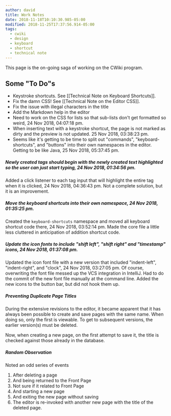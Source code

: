 ```yaml
---
author: david
title: Work Notes
date: 2018-11-18T10:10:30.985-05:00
modified: 2018-11-25T17:37:56.914-05:00
tags:
  - cwiki
  - design
  - keyboard
  - shortcut
  - technical note
---
```


This page is the on-going saga of working on the CWiki program.

## Some "To Do"s ##

- Keystroke shortcuts. See [[Technical Note on Keyboard Shortcuts]].
- Fix the damn CSS! See [[Technical Note on the Editor CSS]].
- Fix the issue with illegal characters in the title
- Add the Markdown help in the editor
- Need to work on the CSS for lists so that sub-lists don't get formatted so weird, 24 Nov 2018, 04:07:18 pm.
- When inserting text with a keystroke shortcut, the page is not marked as dirty and the preview is not updated. 25 Nov 2018, 03:38:23 pm.
- Seems like it's getting to be time to split out "commands", "keyboard-shortcuts", and "buttons" into their own namespaces in the editor. Getting to be like Java, 25 Nov 2018, 05:37:45 pm.

##### Newly created tags should begin with the newly created text highlighted so the user can just start typing, 24 Nov 2018, 01:34:56 pm. #####

Added a click listener to each tag input that will highlight the entire tag when it is clicked, 24 Nov 2018, 04:36:43 pm. Not a complete solution, but it is an improvement.

##### Move the keyboard shortcuts into their own namespace, 24 Nov 2018, 01:35:25 pm. #####

Created the `keyboard-shortcuts` namespace and moved all keyboard shortcut code there, 24 Nov 2018, 03:52:14 pm. Made the core file a little less cluttered in anticipation of addition shortcut code.

##### Update the icon fonts to include "shift left", "shift right" and "timestamp" icons, 24 Nov 2018, 01:37:08 pm. ###

Updated the icon font file with a new version that included "indent-left", "indent-right", and "clock", 24 Nov 2018, 03:27:05 pm. Of course, overwriting the font file messed up the VCS integration in IntelliJ. Had to do the commit of the new font file manually at the command line. Added the new icons to the button bar, but did not hook them up.

##### Preventing Duplicate Page Titles #####

During the extensive revisions to the editor, it became apparent that it has always been possible to create and save pages with the same name. When doing so, only the first is viewable. To get to subsequent versions, the earlier version(s) must be deleted.

Now, when creating a new page, on the first attempt to save it, the title is checked against those already in the database.

##### Random Observation #####

Noted an odd series of events
1. After deleting a page
1. And being returned to the Front Page
  1. Not sure if it related to Front Page
1. And starting a new page
1. And exiting the new page without saving
1. The editor is re-invoked with another new page with the title of the deleted page.